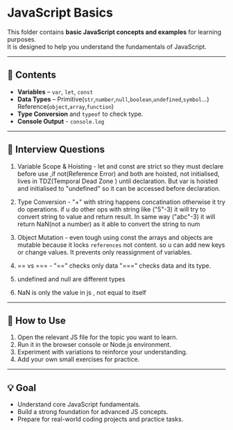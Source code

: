 # JavaScript Basics

This folder contains **basic JavaScript concepts and examples** for learning purposes.  
It is designed to help you understand the fundamentals of JavaScript.

---

## 📂 Contents

- **Variables** – `var`, `let`, `const`  
- **Data Types** – Primitive(`str`,`number`,`null`,`boolean`,`undefined`,`symbol`...) Reference(`object`,`array`,`function`)
- **Type Conversion** and `typeof` to check type.
- **Console Output** - `console.log`

---


## 🚀 Interview Questions

1. Variable Scope & Hoisting - let and const are strict so they must declare before use ,if not(Reference Error) and both are hoisted, not initialised, lives in TDZ(Temporal Dead Zone ) until declaration. But var is hoisted and initialised to "undefined" so it can be accessed before declaration.

2. Type Conversion - "+" with string happens concatination otherwise it try do operations. if u do other ops with string like ("5"-3) it will try to convert string to value and return result. In same way ("abc"-3) it will return NaN(not a number) as it able to convert the string to num

3. Object Mutation - even tough using const the arrays and objects are mutable because it locks `references` not content. so u can add new keys or change values. It prevents only reassignment of variables.

4. == vs === - "==" checks only data "===" checks data and its type.

5. undefined and null are different types

6. NaN is only the value in js , not equal to itself

---

## 🚀 How to Use

1. Open the relevant JS file for the topic you want to learn.  
2. Run it in the browser console or Node.js environment.  
3. Experiment with variations to reinforce your understanding.  
4. Add your own small exercises for practice.

---

## 💡 Goal

- Understand core JavaScript fundamentals.  
- Build a strong foundation for advanced JS concepts.  
- Prepare for real-world coding projects and practice tasks.

